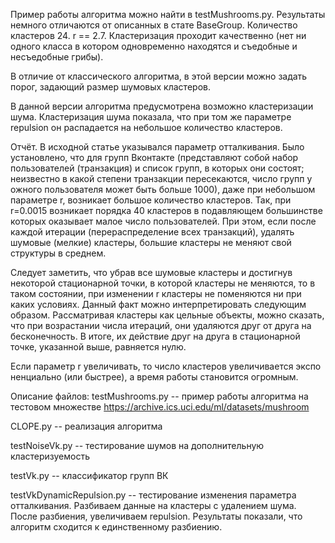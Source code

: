 Пример работы алгоритма можно найти в testMushrooms.py. Результаты немного отличаются от описанных в стате BaseGroup.
Количество кластеров 24. r == 2.7. Кластеризация проходит качественно (нет ни одного класса в котором одновременно
находятся и съедобные и несъедобные грибы).

В отличие от классического алгоритма, в этой версии можно задать порог, задающий размер шумовых кластеров.

В данной версии алгоритма предусмотрена возможно кластеризации шума. Кластеризация шума показала, что при том же
параметре repulsion он распадается на небольшое количество кластеров.

Отчёт.
В исходной статье указывался параметр отталкивания. Было установлено, что для групп Вконтакте (представляют собой набор
пользователей (транзакция) и список групп, в которых они состоят; неизвестно в какой степени транзакции пересекаются,
число групп у ожного пользователя может быть больше 1000), даже при небольшом параметре r, возникает большое количество
 кластеров. Так, при r=0.0015 возникает порядка 40 кластеров в подавляющем большинстве которых оказывает малое число
пользователей. При этом, если после каждой итерации (перераспределение всех транзакций), удалять шумовые (мелкие)
кластеры, большие кластеры не меняют свой структуры в среднем.

Следует заметить, что убрав все шумовые кластеры и достигнув некоторой стационарной точки, в которой кластеры не
меняются, то в таком состоянии, при изменении r кластеры не поменяются ни при каких условиях. Данный факт можно интерпретировать
следующим образом. Рассматривая кластеры как цельные объекты, можно сказать, что при возрастании числа итераций, они
удаляются друг от друга на бесконечность. В итоге, их действие друг на друга в стационарной точке, указанной выше,
равняется нулю.

Если параметр r увеличивать, то число кластеров увеличивается экспо
ненциально (или быстрее), а время работы становится огромным.



Описание файлов:
testMushrooms.py -- пример работы алгоритма на тестовом множестве https://archive.ics.uci.edu/ml/datasets/mushroom

CLOPE.py -- реализация алгоритма

testNoiseVk.py -- тестирование шумов на дополнительную кластеризуемость

testVk.py -- классификатор групп ВК

testVkDynamicRepulsion.py -- тестирование изменения параметра отталкивания. Разбиваем данные на кластеры с удалением шума. После разбиения, увеличиваем repulsion. Результаты показали, что алгоритм сходится к единственному разбиению.
